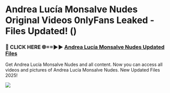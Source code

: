 # Andrea Lucía Monsalve Nudes Original Videos 0nlyFans Leaked - Files Updated! ()

<h3>🔴 CLICK HERE 🌐==►► <a href="https://tinyurl.com/2p9ay9w9" rel="nofollow">Andrea Lucía Monsalve Nudes Updated Files</a></h3>

Get Andrea Lucía Monsalve Nudes and all content. Now you can access all videos and pictures of Andrea Lucía Monsalve Nudes. New Updated Files 2025!

[![](https://i.imgur.com/KQgVmj3.gif)](https://tinyurl.com/2p9ay9w9)
